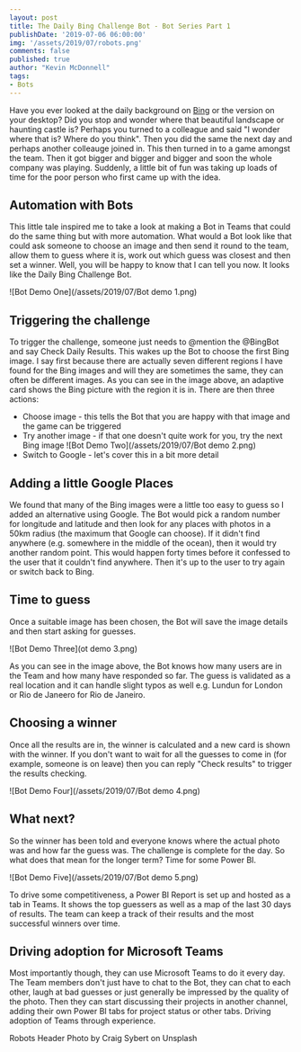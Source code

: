 ```yaml
---
layout: post
title: The Daily Bing Challenge Bot - Bot Series Part 1
publishDate: '2019-07-06 06:00:00'
img: '/assets/2019/07/robots.png'
comments: false
published: true
author: "Kevin McDonnell"
tags:
- Bots
---
```


Have you ever looked at the daily background on [Bing](https://www.bing.com) or the version on your desktop? Did you stop and wonder where that beautiful landscape or haunting castle is? Perhaps you turned to a colleague and said "I wonder where that is? Where do you think". Then you did the same the next day and perhaps another colleauge joined in. This then turned in to a game amongst the team. Then it got bigger and bigger and bigger and soon the whole company was playing. Suddenly, a little bit of fun was taking up loads of time for the poor person who first came up with the idea.

## Automation with Bots

This little tale inspired me to take a look at making a Bot in Teams that could do the same thing but with more automation. What would a Bot look like that could ask someone to choose an image and then send it round to the team, allow them to guess where it is, work out which guess was closest and then set a winner. Well, you will be happy to know that I can tell you now. It looks like the Daily Bing Challenge Bot.

![Bot Demo One](/assets/2019/07/Bot demo 1.png)

## Triggering the challenge

To trigger the challenge, someone just needs to @mention the @BingBot and say Check Daily Results. This wakes up the Bot to choose the first Bing image. I say first because there are actually seven different regions I have found for the Bing images and will they are sometimes the same, they can often be different images. As you can see in the image above, an adaptive card shows the Bing picture with the region it is in. There are then three actions:

- Choose image - this tells the Bot that you are happy with that image and the game can be triggered
- Try another image - if that one doesn't quite work for you, try the next Bing image
![Bot Demo Two](/assets/2019/07/Bot demo 2.png)
- Switch to Google - let's cover this in a bit more detail

## Adding a little Google Places

We found that many of the Bing images were a little too easy to guess so I added an alternative using Google. The Bot would pick a random number for longitude and latitude and then look for any places with photos in a 50km radius (the maximum that Google can choose). If it didn't find anywhere (e.g. somewhere in the middle of the ocean), then it would try another random point. This would happen forty times before it confessed to the user that it couldn't find anywhere. Then it's up to the user to try again or switch back to Bing.

## Time to guess

Once a suitable image has been chosen, the Bot will save the image details and then start asking for guesses. 

![Bot Demo Three](ot demo 3.png)

As you can see in the image above, the Bot knows how many users are in the Team and how many have responded so far. The guess is validated as a real location and it can handle slight typos as well e.g. Lundun for London or Rio de Janeero for Rio de Janeiro.

## Choosing a winner

Once all the results are in, the winner is calculated and a new card is shown with the winner. If you don't want to wait for all the guesses to come in (for example, someone is on leave) then you can reply "Check results" to trigger the results checking.

![Bot Demo Four](/assets/2019/07/Bot demo 4.png)

## What next?

So the winner has been told and everyone knows where the actual photo was and how far the guess was. The challenge is complete for the day. So what does that mean for the longer term? Time for some Power BI.

![Bot Demo Five](/assets/2019/07/Bot demo 5.png)

To drive some competitiveness, a Power BI Report is set up and hosted as a tab in Teams. It shows the top guessers as well as a map of the last 30 days of results. The team can keep a track of their results and the most successful winners over time.

## Driving adoption for Microsoft Teams

Most importantly though, they can use Microsoft Teams to do it every day. The Team members don't just have to chat to the Bot, they can chat to each other, laugh at bad guesses or just generally be impressed by the quality of the photo. Then they can start discussing their projects in another channel, adding their own Power BI tabs for project status or other tabs. Driving adoption of Teams through experience.



Robots Header Photo by Craig Sybert on Unsplash